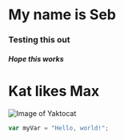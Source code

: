 # My name is Seb

### Testing this out

##### Hope this works

# Kat likes Max

![Image of Yaktocat](https://octodex.github.com/images/yaktocat.png)

``` javascript
var myVar = "Hello, world!";
```

